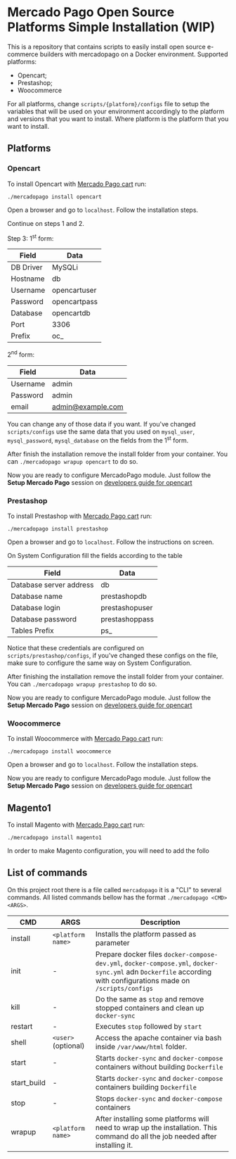 # Mercado Pago Open Source Platforms Simple Installation (WIP)

This is a repository that contains scripts to easily install open source e-commerce builders with mercadopago on a Docker environment.
Supported platforms:
- Opencart;
- Prestashop;
- Woocommerce

For all platforms, change `scripts/{platform}/configs` file to setup the variables that will be used on your environment accordingly to the platform and versions that you want to install. Where platform is the platform that you want to install.

## Platforms

### Opencart

To install Opencart with [Mercado Pago cart](https://github.com/mercadopago/cart-opencart) run:

`./mercadopago install opencart`

Open a browser and go to `localhost`. Follow the installation steps.

Continue on steps 1 and 2.

Step 3: 1<sup>st</sup> form:

|Field | Data |
|-|-|
| DB Driver | MySQLi |
| Hostname | db |
| Username | opencartuser |
| Password | opencartpass |
| Database | opencartdb |
| Port | 3306 |
| Prefix | oc_ |

2<sup>nd</sup> form:

| Field | Data |
|-|-|
| Username | admin |
| Password | admin |
| email | admin@example.com |

You can change any of those data if you want. If you've changed `scripts/configs` use the same data that you used on `mysql_user`, `mysql_password`, `mysql_database` on the fields from the 1<sup>st</sup> form.

After finish the installation remove the install folder from your container. You can `./mercadopago wrapup opencart` to do so.

Now you are ready to configure MercadoPago module. Just follow the **Setup Mercado Pago** session on [developers guide for opencart](https://www.mercadopago.com.br/developers/pt/tools/modules/opencart/)

### Prestashop

To install Prestashop with [Mercado Pago cart](https://github.com/mercadopago/cart-prestashop) run:

`./mercadopago install prestashop`

Open a browser and go to `localhost`. Follow the instructions on screen.

On System Configuration fill the fields according to the table

|Field | Data |
|-|-|
| Database server address | db |
| Database name | prestashopdb |
| Database login | prestashopuser |
| Database password | prestashoppass |
| Tables Prefix | ps_ |

Notice that these credentials are configured on `scripts/prestashop/configs`, if you've changed these configs on the file, make sure to configure the same way on System Configuration.

After finishing the installation remove the install folder from your container. You can `./mercadopago wrapup prestashop` to do so.

Now you are ready to configure MercadoPago module. Just follow the **Setup Mercado Pago** session on [developers guide for opencart](https://www.mercadopago.com.br/developers/pt/tools/modules/prestashop/)

### Woocommerce

To install Woocommerce with [Mercado Pago cart](https://github.com/mercadopago/cart-woocommerce) run:

`./mercadopago install woocommerce`

Open a browser and go to `localhost`. Follow the installation steps.

Now you are ready to configure MercadoPago module. Just follow the **Setup Mercado Pago** session on [developers guide for opencart](https://www.mercadopago.com.br/developers/pt/tools/modules/woocommerce/)

## Magento1

To install Magento with [Mercado Pago cart](https://github.com/mercadopago/cart-magento) run:

`./mercadopago install magento1`

In order to make Magento configuration, you will need to add the follo


## List of commands

On this project root there is a file called `mercadopago` it is a "CLI" to several commands. All listed commands bellow has the format `./mercadopago <CMD> <ARGS>`.

| CMD | ARGS | Description |
|-|-|-|
| install | `<platform name>` | Installs the platform passed as parameter|
| init | - | Prepare docker files `docker-compose-dev.yml`, `docker-compose.yml`, `docker-sync.yml` adn `Dockerfile` according with configurations made on `/scripts/configs` |
| kill | - | Do the same as `stop` and remove stopped containers and clean up `docker-sync` |
| restart | - | Executes `stop` followed by `start` |
| shell | `<user>` (optional) | Access the apache container via bash inside `/var/www/html` folder. |
| start | - | Starts `docker-sync` and `docker-compose` containers without building `Dockerfile` |
| start_build | - | Starts `docker-sync` and `docker-compose` containers building `Dockerfile` |
| stop | - | Stops `docker-sync` and `docker-compose` containers |
| wrapup | `<platform name>` | After installing some platforms will need to wrap up the installation. This command do all the job needed after installing it. |
